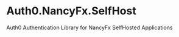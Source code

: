 Auth0.NancyFx.SelfHost
======================

Auth0 Authentication Library for NancyFx SelfHosted Applications
